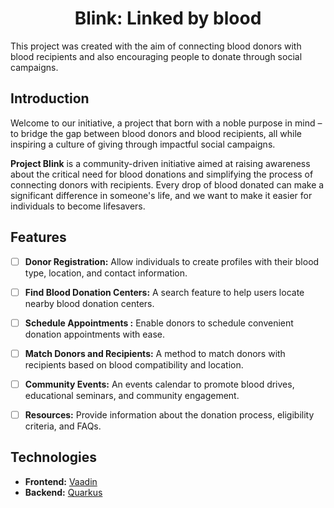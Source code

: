 
<h1 align=center>Blink: Linked by blood</h1>

This project was created with the aim of connecting blood donors with blood recipients and also encouraging people to donate through social campaigns.

## Introduction
Welcome to our initiative, a project that born with a noble purpose in mind – to bridge the gap between blood donors and blood recipients, all while inspiring a culture of giving through impactful social campaigns.

**Project Blink** is a community-driven initiative aimed at raising awareness about the critical need for blood donations and simplifying the process of connecting donors with recipients. Every drop of blood donated can make a significant difference in someone's life, and we want to make it easier for individuals to become lifesavers.

## Features

- [ ] **Donor Registration:**  Allow individuals to create profiles with their blood type, location, and contact information.
- [ ] **Find Blood Donation Centers:** A search feature to help users locate nearby blood donation centers.
- [ ] **Schedule Appointments :** Enable donors to schedule convenient donation appointments with ease.
- [ ] **Match Donors and Recipients:** A method to match donors with recipients based on blood compatibility and location.
- [ ] **Community Events:** An events calendar to promote blood drives, educational seminars, and community engagement.
- [ ] **Resources:** Provide information about the donation process, eligibility criteria, and FAQs.


## Technologies

- **Frontend:** [Vaadin](https://vaadin.com/)
- **Backend:** [Quarkus](https://quarkus.io)
<!--- 
- **Maps Integration:** Google Maps API 

## Contributing

Contributions to Project Blink are welcome! If you're interested in contributing, please follow these steps:

1. Fork the repository.
2. Create a new branch for your feature or bug fix.
3. Make your changes and test them thoroughly.
4. Submit a pull request with a clear description of your changes.

## License
License


## Contact

If you have any questions, suggestions, or would like to get involved, please contact us at [email](email).

Join us in making a difference and saving lives—one blink at a time!
-->
